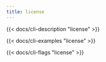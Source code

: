 ```yaml
---
title: license
---
```


{{< docs/cli-description "license" >}}

{{< docs/cli-examples "license" >}}

{{< docs/cli-flags "license" >}}
